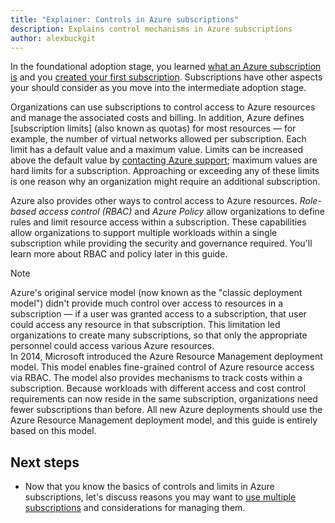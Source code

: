 ```yaml
---
title: "Explainer: Controls in Azure subscriptions"
description: Explains control mechanisms in Azure subscriptions 
author: alexbuckgit
---
```


In the foundational adoption stage, you learned [what an Azure subscription is](../adoption-intro/subscription-explainer.md) and you [created your first subscription](../adoption-intro/subscription.md). Subscriptions have other aspects your should consider as you move into the intermediate adoption stage.

Organizations can use subscriptions to control access to Azure resources and manage the associated costs and billing. In addition, Azure defines [subscription limits] (also known as quotas) for most resources &mdash; for example, the number of virtual networks allowed per subscription. Each limit has a default value and a maximum value. Limits can be increased above the default value by [contacting Azure support](/azure/azure-supportability/how-to-create-azure-support-request); maximum values are hard limits for a subscription. Approaching or exceeding any of these limits is one reason why an organization might require an additional subscription.

Azure also provides other ways to control access to Azure resources. *Role-based access control (RBAC)* and *Azure Policy* allow organizations to define rules and limit resource access within a subscription. These capabilities allow organizations to support multiple workloads within a single subscription while providing the security and governance required. You'll learn more about RBAC and policy later in this guide.

> [!NOTE] 
> Azure's original service model (now known as the "classic deployment model") didn't provide much control over  access to resources in a subscription &mdash; if a user was granted access to a subscription, that user could access any resource in that subscription. This limitation led organizations to create many subscriptions, so that only the appropriate personnel could access various Azure resources.  
> In 2014, Microsoft introduced the Azure Resource Management deployment model. This model enables fine-grained control of Azure resource access via RBAC. The model also provides mechanisms to track costs within a subscription. Because workloads with different access and cost control requirements can now reside in the same subscription, organizations need fewer subscriptions than before. All new Azure deployments should use the Azure Resource Management deployment model, and this guide is entirely based on this model.

## Next steps

* Now that you know the basics of controls and limits in Azure subscriptions, let's discuss reasons you may want to [use multiple subscriptions](subscription-multiple.md) and considerations for managing them.

